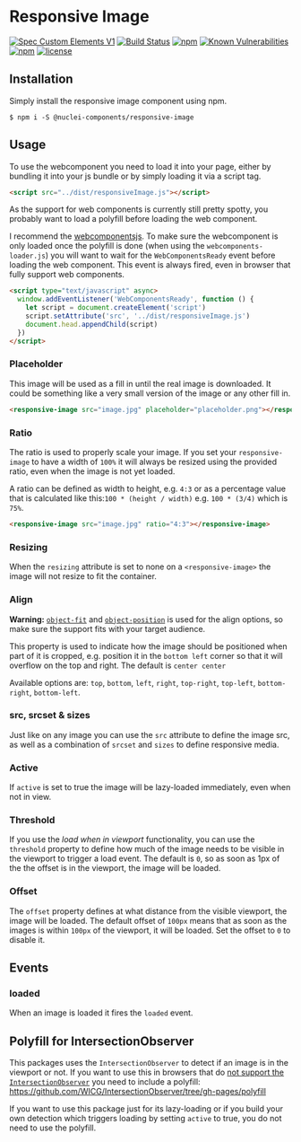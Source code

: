 # Responsive Image
[![Spec Custom Elements V1](https://img.shields.io/badge/spec-custom%20elements%20v1-F52757.svg?style=flat-square)](https://www.w3.org/TR/custom-elements/)
[![Build Status](https://img.shields.io/travis/nuclei/responsive-image/master.svg?style=flat-square)](https://travis-ci.org/nuclei/responsive-image) [![npm](https://img.shields.io/npm/v/responsive-image.svg?style=flat-square)](https://www.npmjs.com/package/responsive-image)
[![Known Vulnerabilities](https://snyk.io/test/github/nuclei/responsive-image/badge.svg?style=flat-square)](https://snyk.io/test/github/nuclei/responsive-image) [![npm](https://img.shields.io/npm/dt/@nuclei-components/responsive-image.svg?style=flat-square)](https://www.npmjs.com/package/responsive-image) [![license](https://img.shields.io/github/license/nuclei/responsive-image.svg?style=flat-square)](https://github.com/nuclei/responsive-image/blob/master/LICENSE)

## Installation
Simply  install the responsive image component using npm.
```
$ npm i -S @nuclei-components/responsive-image
```
## Usage
To use the webcomponent you need to load it into your page, either by bundling it into your js bundle or by simply loading it via a script tag.

```html
<script src="../dist/responsiveImage.js"></script>
```

As the support for web components is currently still pretty spotty, you probably want to load a polyfill before loading the web component.

I recommend the [webcomponentsjs](https://github.com/webcomponents/webcomponentsjs). To make sure the webcomponent is only loaded once the polyfill is done (when using the `webcomponents-loader.js`) you will want to wait for the `WebComponentsReady` event before loading the web component. This event is always fired, even in browser that fully support web components.

```html
<script type="text/javascript" async>
  window.addEventListener('WebComponentsReady', function () {
    let script = document.createElement('script')
    script.setAttribute('src', '../dist/responsiveImage.js')
    document.head.appendChild(script)
  })
</script>
```

### Placeholder
This image will be used as a fill in until the real image is downloaded. It could be something like a very small version of the image or any other fill in.

```html
<responsive-image src="image.jpg" placeholder="placeholder.png"></responsive-image>
```

### Ratio
The ratio is used to properly scale your image. If you set your `responsive-image` to have a width of `100%` it will always be resized using the provided ratio, even when the image is not yet loaded.

A ratio can be defined as width to height, e.g. `4:3` or as a percentage value that is calculated like this:`100 * (height / width)` e.g. `100 * (3/4)` which is `75%`.

```html
<responsive-image src="image.jpg" ratio="4:3"></responsive-image>
```

### Resizing
When the `resizing` attribute is set to none on a `<responsive-image>` the image will not resize to fit the container.

### Align
**Warning:** [`object-fit`](https://caniuse.com/#search=object-fit) and [`object-position`](https://caniuse.com/#search=object-fit) is used for the align options, so make sure the support fits with your target audience.

This property is used to indicate how the image should be positioned when part of it is cropped, e.g. position it in the `bottom left` corner so that it will overflow on the top and right. The default is `center center`

Available options are: `top`, `bottom`, `left`, `right`, `top-right`, `top-left`, `bottom-right`, `bottom-left`.

### src, srcset & sizes
Just like on any image you can use the `src` attribute to define the image src, as well as a combination of `srcset` and `sizes` to define responsive media.

### Active
If `active` is set to true the image will be lazy-loaded immediately, even when not in view.

### Threshold
If you use the *load when in viewport* functionality, you can use the `threshold` property to define how much of the image needs to be visible in the viewport to trigger a load event. The default is `0`, so as soon as 1px of the the offset is in the viewport, the image will be loaded.

### Offset
The `offset` property defines at what distance from the visible viewport, the image will be loaded. The default offset of `100px` means that as soon as the images is within `100px` of the viewport, it will be loaded. Set the offset to `0` to disable it.

## Events
### loaded
When an image is loaded it fires the `loaded` event.

## Polyfill for IntersectionObserver
This packages uses the `IntersectionObserver` to detect if an image is in the viewport or not. If you want to use this in browsers that do [not support the `IntersectionObserver`](http://caniuse.com/#search=IntersectionObserver) you need to include a polyfill: https://github.com/WICG/IntersectionObserver/tree/gh-pages/polyfill

If you want to use this package just for its lazy-loading or if you build your own detection which triggers loading by setting `active` to true, you do not need to use the polyfill.
